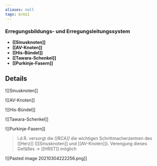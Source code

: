 ```yaml
---
aliases: null
tags: m/m11
---
```

### Erregungsbildungs- und Erregungsleitungssystem 
- **[[Sinusknoten]]**
- **[[AV-Knoten]]**
- **[[His-Bündel]]**
- **[[Tawara-Schenkel]]**
- **[[Purkinje-Fasern]]**
## Details
![[Sinusknoten]]

![[AV-Knoten]]

![[His-Bündel]]

![[Tawara-Schenkel]]

![[Purkinje-Fasern]]

> i.d.R. versorgt die *[[RCA]]* die wichtigen Schrittmacherzentren des [[Herz]] ([[Sinusknoten]] und [[AV-Knoten]]). Verengung dieses Gefäßes →  [[HRST]] möglich

![[Pasted image 20210304222256.png]]